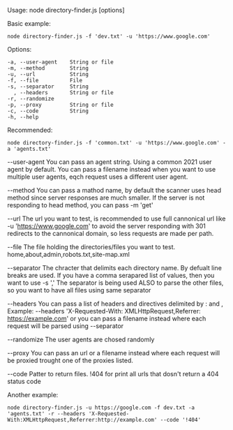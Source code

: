 Usage: node directory-finder.js [options]

Basic example:
```
node directory-finder.js -f 'dev.txt' -u 'https://www.google.com'
```
  
Options:
```
-a, --user-agent    String or file
-m, --method        String
-u, --url           String
-f, --file          File
-s, --separator     String
  , --headers       String or file
-r, --randomize
-p, --proxy         String or file
-c, --code          String
-h, --help
```

Recommended:
```
node directory-finder.js -f 'common.txt' -u 'https://www.google.com' -a 'agents.txt'
```

--user-agent   You can pass an agent string. Using a common 2021 user agent by default. You can pass a filename instead when you want to use multiple user agents, eqch request uses a different user agent.  
  
--method   You can pass a mathod name, by default the scanner uses head method since server responses are much smaller. If the server is not responding to head method, you can pass -m 'get'  
  
--url   The url you want to test, is recommended to use full cannonical url like -u 'https://www.google.com' to avoid the server responding with 301 redirects to the cannonical domain, so less requests are made per path.  
  
--file   The file holding the directories/files you want to test. home,about,admin,robots.txt,site-map.xml  
  
--separator   The chracter that delimits each directory name. By defualt line breaks are used. If you have a comma serapared list of values, then you want to use -s ','
The separator is being used ALSO to parse the other files, so you want to have all files using same separator  
  
--headers   You can pass a list of headers and directives delimited by : and , Example: --headers 'X-Requested-With: XMLHttpRequest,Referrer: https://example.com' or you can pass a filename instead where each request will be parsed using --separator  
  
--randomize   The user agents are chosed randomly  
  
--proxy  You can pass an url or a filename instead where each request will be proxied trought one of the proxies listed.  
  
--code   Patter to return files. !404 for print all urls that dosn't return a 404 status code  
  
Another example:
```
node directory-finder.js -u https://google.com -f dev.txt -a 'agents.txt' -r --headers 'X-Requested-With:XMLHttpRequest,Referrer:http://example.com' --code '!404'
```
